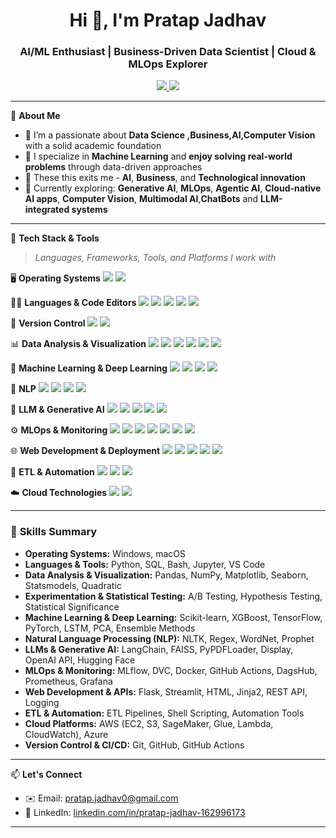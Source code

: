 <h1 align="center">Hi 👋, I'm Pratap Jadhav</h1>
<h3 align="center">AI/ML Enthusiast | Business-Driven Data Scientist | Cloud & MLOps Explorer</h3>

<p align="center">
  <a href="https://mail.google.com/mail/?view=cm&to=pratap.jadhav0@gmail.com" target="_blank">
  <img src="https://img.shields.io/badge/Email-pratap.jadhav0@gmail.com-red?style=flat-square&logo=gmail">
</a>
  <a href="https://www.linkedin.com/in/pratap-jadhav-162996173/" target="_blank"><img src="https://img.shields.io/badge/LinkedIn-Pratap%20Jadhav-blue?style=flat-square&logo=linkedin"></a>
</p>

---

🎯 **About Me**

- 🧠 I’m a passionate about **Data Science ,Business,AI,Computer Vision** with a solid academic foundation
- 🤖 I specialize in **Machine Learning** and **enjoy solving real-world problems** through data-driven approaches
- 💼 These this exits me - **AI**, **Business**, and **Technological innovation**
- 🌱 Currently exploring: **Generative AI**, **MLOps**, **Agentic AI**, **Cloud-native AI apps**, **Computer Vision**, **Multimodal AI**,**ChatBots** and **LLM-integrated systems**

---
🧰 **Tech Stack & Tools**

> *Languages, Frameworks, Tools, and Platforms I work with*

🖥️ **Operating Systems**
<img src="https://img.shields.io/badge/Windows-0078D6?style=flat&logo=windows&logoColor=white"/>
<img src="https://img.shields.io/badge/macOS-000000?style=flat&logo=apple&logoColor=white"/>

🧑‍💻 **Languages & Code Editors**
<img src="https://img.shields.io/badge/Python-3670A0?style=flat&logo=python&logoColor=white"/>
<img src="https://img.shields.io/badge/SQL-003B57?style=flat&logo=postgresql&logoColor=white"/>
<img src="https://img.shields.io/badge/Bash-1f1f1f?style=flat&logo=gnubash&logoColor=white"/>
<img src="https://img.shields.io/badge/Jupyter-F37626?style=flat&logo=Jupyter&logoColor=white"/>
<img src="https://img.shields.io/badge/VSCode-007ACC?style=flat&logo=visual-studio-code&logoColor=white"/>

🔄 **Version Control**
<img src="https://img.shields.io/badge/Git-F05032?style=flat&logo=git&logoColor=white"/>
<img src="https://img.shields.io/badge/GitHub-181717?style=flat&logo=github&logoColor=white"/>

📊 **Data Analysis & Visualization**
<img src="https://img.shields.io/badge/Pandas-150458?style=flat&logo=pandas&logoColor=white"/>
<img src="https://img.shields.io/badge/Numpy-013243?style=flat&logo=numpy&logoColor=white"/>
<img src="https://img.shields.io/badge/Matplotlib-ffffff?style=flat&logo=matplotlib&logoColor=black"/>
<img src="https://img.shields.io/badge/Seaborn-005571?style=flat"/>
<img src="https://img.shields.io/badge/Statsmodels-343541?style=flat"/>
<img src="https://img.shields.io/badge/Plotly-3f4f75?style=flat&logo=plotly&logoColor=white"/>

🤖 **Machine Learning & Deep Learning**
<img src="https://img.shields.io/badge/Scikit--Learn-F7931E?style=flat&logo=scikitlearn&logoColor=white"/>
<img src="https://img.shields.io/badge/XGBoost-EC5522?style=flat&logo=xgboost&logoColor=white"/>
<img src="https://img.shields.io/badge/TensorFlow-FF6F00?style=flat&logo=tensorflow&logoColor=white"/>
<img src="https://img.shields.io/badge/PyTorch-EE4C2C?style=flat&logo=pytorch&logoColor=white"/>

🧬 **NLP**
<img src="https://img.shields.io/badge/NLTK-85C1E9?style=flat"/>
<img src="https://img.shields.io/badge/Regex-FF5733?style=flat"/>
<img src="https://img.shields.io/badge/WordNet-6C3483?style=flat"/>
<img src="https://img.shields.io/badge/Prophet-2E86C1?style=flat"/>

💬 **LLM & Generative AI**
<img src="https://img.shields.io/badge/LangChain-000000?style=flat"/>
<img src="https://img.shields.io/badge/FAISS-009688?style=flat"/>
<img src="https://img.shields.io/badge/PyPDFLoader-795548?style=flat"/>
<img src="https://img.shields.io/badge/OpenAI_API-412991?style=flat&logo=openai&logoColor=white"/>
<img src="https://img.shields.io/badge/Huggingface-FFCA28?style=flat&logo=huggingface&logoColor=black"/>

⚙️ **MLOps & Monitoring**
<img src="https://img.shields.io/badge/MLflow-0194E2?style=flat&logo=mlflow&logoColor=white"/>
<img src="https://img.shields.io/badge/DVC-945DD6?style=flat"/>
<img src="https://img.shields.io/badge/Docker-2496ED?style=flat&logo=docker&logoColor=white"/>
<img src="https://img.shields.io/badge/GitHub%20Actions-2088FF?style=flat&logo=github-actions&logoColor=white"/>
<img src="https://img.shields.io/badge/DagsHub-FFCE00?style=flat"/>
<img src="https://img.shields.io/badge/Prometheus-E6522C?style=flat&logo=prometheus&logoColor=white"/>
<img src="https://img.shields.io/badge/Grafana-F46800?style=flat&logo=grafana&logoColor=white"/>

🌐 **Web Development & Deployment**
<img src="https://img.shields.io/badge/Flask-000000?style=flat&logo=flask&logoColor=white"/>
<img src="https://img.shields.io/badge/Streamlit-FF4B4B?style=flat&logo=streamlit&logoColor=white"/>
<img src="https://img.shields.io/badge/HTML-E34F26?style=flat&logo=html5&logoColor=white"/>
<img src="https://img.shields.io/badge/Jinja2-B41717?style=flat"/>
<img src="https://img.shields.io/badge/REST_API-005571?style=flat"/>

🔄 **ETL & Automation**
<img src="https://img.shields.io/badge/Shell_Scripting-4EAA25?style=flat&logo=gnu-bash&logoColor=white"/>
<img src="https://img.shields.io/badge/ETL_Pipelines-9B59B6?style=flat"/>
<img src="https://img.shields.io/badge/Automation-1ABC9C?style=flat"/>

☁️ **Cloud Technologies**
<img src="https://img.shields.io/badge/AWS-232F3E?style=flat&logo=amazon-aws&logoColor=white"/>
<img src="https://img.shields.io/badge/Azure-0078D4?style=flat&logo=microsoftazure&logoColor=white"/>

---

### 🚀 **Skills Summary**

* **Operating Systems:** Windows, macOS
* **Languages & Tools:** Python, SQL, Bash, Jupyter, VS Code
* **Data Analysis & Visualization:** Pandas, NumPy, Matplotlib, Seaborn, Statsmodels, Quadratic
* **Experimentation & Statistical Testing:** A/B Testing, Hypothesis Testing, Statistical Significance
* **Machine Learning & Deep Learning:** Scikit-learn, XGBoost, TensorFlow, PyTorch, LSTM, PCA, Ensemble Methods
* **Natural Language Processing (NLP):** NLTK, Regex, WordNet, Prophet
* **LLMs & Generative AI:** LangChain, FAISS, PyPDFLoader, Display, OpenAI API, Hugging Face
* **MLOps & Monitoring:** MLflow, DVC, Docker, GitHub Actions, DagsHub, Prometheus, Grafana
* **Web Development & APIs:** Flask, Streamlit, HTML, Jinja2, REST API, Logging
* **ETL & Automation:** ETL Pipelines, Shell Scripting, Automation Tools
* **Cloud Platforms:** AWS (EC2, S3, SageMaker, Glue, Lambda, CloudWatch), Azure
* **Version Control & CI/CD:** Git, GitHub, GitHub Actions

---

📫 **Let's Connect**

- ✉️ Email: [pratap.jadhav0@gmail.com](mailto:pratap.jadhav0@gmail.com)  
- 💼 LinkedIn: [linkedin.com/in/pratap-jadhav-162996173](https://www.linkedin.com/in/pratap-jadhav-162996173/)  

---

<!---
✨ Fun fact: This README appears on my GitHub profile because it's a special repository named like my username.
--->
